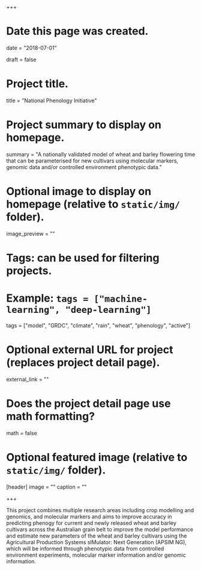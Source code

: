 +++
# Date this page was created.
date = "2018-07-01"

draft = false

# Project title.
title = "National Phenology Initiative"

# Project summary to display on homepage.
summary = "A nationally validated model of wheat and barley flowering time that can be parameterised for new cultivars using molecular markers, genomic data and/or controlled environment phenotypic data."

# Optional image to display on homepage (relative to `static/img/` folder).
image_preview = ""

# Tags: can be used for filtering projects.
# Example: `tags = ["machine-learning", "deep-learning"]`
tags = ["model", "GRDC", "climate", "rain", "wheat", "phenology", "active"]

# Optional external URL for project (replaces project detail page).
external_link = ""

# Does the project detail page use math formatting?
math = false

# Optional featured image (relative to `static/img/` folder).
[header]
image = ""
caption = ""

+++

This project combines multiple research areas including crop modelling and genomics, and molecular markers and aims to improve accuracy in predicting phenogy for current and newly released wheat and barley cultivars across the Australian grain belt to improve the model performance and estimate new parameters of the wheat and barley cultivars using the Agricultural Production Systems sIMulator: Next Generation (APSIM NG), which will be informed through phenotypic data from controlled environment experiments, molecular marker information and/or genomic information. 

